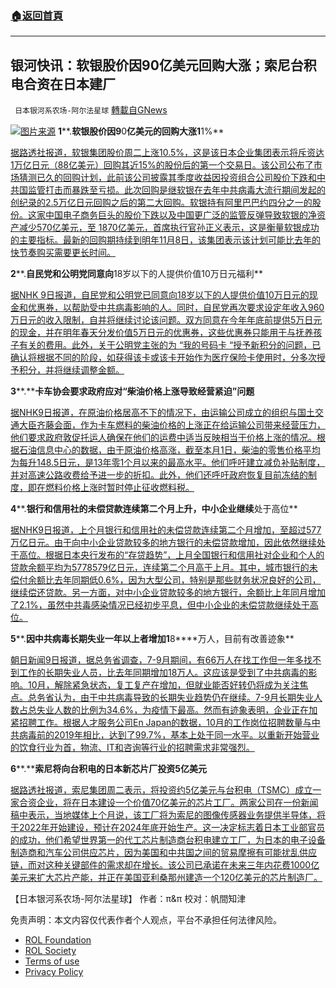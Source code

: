 ###  [:house:返回首頁](https://github.com/ourhimalayas/txt)
---


## 银河快讯：软银股价因90亿美元回购大涨；索尼台积电合资在日本建厂
` 日本银河系农场-阿尔法星球` [轉載自GNews](https://gnews.org/zh-hans/1652507/)

![](https://assets.gnews.org/wp-content/uploads/2021/11/图片1-48.png)[图片来源](https://www.ntdtv.com/)
**1****.****软银股价因9****0****亿美元的回购大涨1****1%**

[据路透社报道，软银集团股价周二上涨10.5%，这是该日本企业集团表示将斥资达1万亿日元（88亿美元）回购其近15%的股份后的第一个交易日。该公司公布了市场猜测已久的回购计划，此前该公司披露其季度收益因投资组合公司股价下跌和中共国监管打击而暴跌至亏损。此次回购是继软银在去年中共病毒大流行期间发起的创纪录的2.5万亿日元回购之后的第二大回购。软银持有阿里巴巴约四分之一的股份。这家中国电子商务巨头的股价下跌以及中国更广泛的监管反弹导致软银的净资产减少570亿美元，至 1870亿美元，首席执行官孙正义表示，这是衡量软银成功的主要指标。最新的回购期持续到明年11月8日，该集团表示该计划可能比去年的快节奏购买需要更长时间。](https://www.oann.com/softbank-shares-untraded-after-9-billion-buyback-announcement/)

**2****.****自民党和公明党同意向****18岁以下的人提供价值10万日元福利**

[据NHK 9日报道，自民党和公明党已同意向18岁以下的人提供价值10万日元的现金和优惠券，以帮助受中共病毒影响的人。同时，自民党再次要求设定年收入960万日元的收入限制，自并将继续讨论该问题。双方同意在今年年底前提供5万日元的现金，并在明年春天分发价值5万日元的优惠券，这些优惠券只能用于与抚养孩子有关的费用。此外，关于公明党主张的为 “我的号码卡 “授予新积分的问题，已确认将根据不同的阶段，如获得该卡或该卡开始作为医疗保险卡使用时，分多次授予积分，并将继续调整金额。](https://www3.nhk.or.jp/news/html/20211109/k10013340101000.html?utm_int=all_side_ranking-social_001)

**3****.****卡车协会要求政府应对“****柴油价格上涨****导致经营紧迫”问题**

[据NHK9日报道，在原油价格居高不下的情况下，由运输公司成立的组织与国土交通大臣齐藤会面，作为卡车燃料的柴油价格的上涨正在给运输公司带来经营压力，他们要求政府敦促托运人确保在他们的运费中适当反映相当于价格上涨的情况。根据石油信息中心的数据，由于原油价格高涨，截至本月1日，柴油的零售价格平均为每升148.5日元，是13年零1个月以来的最高水平。他们呼吁建立减负补贴制度，并对高速公路收费给予进一步的折扣。此外，他们还呼吁政府恢复目前冻结的制度，即在燃料价格上涨时暂时停止征收燃料税。](https://www3.nhk.or.jp/news/html/20211109/k10013340621000.html?utm_int=news-business_contents_list-items_006)

**4****.****银行和信用社的未偿贷款连续第二个月上升，中小企业继续****处于高位**

[据NHK9日报道，上个月银行和信用社的未偿贷款连续第二个月增加，至超过577万亿日元。由于向中小企业贷款较多的地方银行的未偿贷款增加，因此依然继续处于高位。根据日本央行发布的“存贷趋势”，上月全国银行和信用社对企业和个人的贷款余额平均为5778579亿日元，连续第二个月高于上月。其中，城市银行的未偿付余额比去年同期低0.6%，因为大型公司，特别是那些财务状况良好的公司，继续偿还贷款。另一方面，对中小企业贷款较多的地方银行，余额比上年同月增加了2.1%，虽然中共毒感染情况已经初步平息，但中小企业的未偿贷款继续处于高位。](https://www3.nhk.or.jp/news/html/20211109/k10013339821000.html?utm_int=news-business_contents_list-items_014)

**5****.****因中共病毒长期失业一年以上者增加1****8****万人，目前有改善迹象**

[朝日新闻9日报道，据总务省调查，7-9月期间，有66万人在找工作但一年多找不到工作的长期失业人员，比去年同期增加18万人。这应该是受到了中共病毒的影响。10月，解除紧急状态，复工复产在增加，但就业能否好转仍将成为关注焦点。总务省认为，由于中共病毒导致的长期失业趋势仍在继续。7-9月长期失业人数占总失业人数的比例为34.6%，为疫情下最高。然而有迹象表明，企业正在加紧招聘工作。根据人才服务公司En Japan的数据，10月的工作岗位招聘数量与中共病毒前的2019年相比，达到了99.7%，基本上处于同一水平。以重新开始营业的饮食行业为首，物流、IT和咨询等行业的招聘需求非常强烈。](https://news.yahoo.co.jp/articles/3a49833b901a0555e507ccccd4668f89b978bf11)

**6****.****索尼将向台积电的日本新芯片厂投资5亿美元**

[据路透社报道，索尼集团周二表示，将投资约5亿美元与台积电（TSMC）成立一家合资企业，将在日本建设一个价值70亿美元的芯片工厂。两家公司在一份新闻稿中表示，当地媒体上个月说，该工厂将为索尼的图像传感器业务提供半导体，将于2022年开始建设，预计在2024年底开始生产。这一决定标志着日本工业部官员的成功，他们希望世界第一的代工芯片制造商台积电建立工厂，为日本的电子设备制造商和汽车公司供应芯片，因为美国和中共国之间的贸易摩擦有可能扰乱供应链，而对这种关键部件的需求却在增长。该公司已承诺在未来三年内花费1000亿美元来扩大芯片产能，并正在美国亚利桑那州建造一个120亿美元的芯片制造厂。](https://money.usnews.com/investing/news/articles/2021-11-09/sony-to-invest-500-million-in-tsmcs-new-chip-unit-in-japan)

【日本银河系农场-阿尔法星球】
作者：π&π
校对：帆間知津

 

免责声明：本文内容仅代表作者个人观点，平台不承担任何法律风险。

- [ROL Foundation](https://rolfoundation.org/)
- [ROL Society](https://rolsociety.org/)
- [Terms of use](https://gnews.org/terms-of-use-3/)
- [Privacy Policy](https://gnews.org/privacy-policy/)
